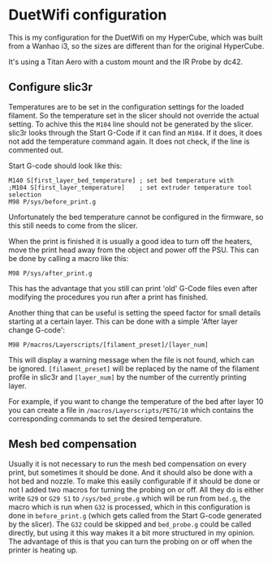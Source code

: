 # DuetWifi configuration

This is my configuration for the DuetWifi on my HyperCube, which was built from a Wanhao i3, so the sizes are different than for the original HyperCube.

It's using a Titan Aero with a custom mount and the IR Probe by dc42.

## Configure slic3r

Temperatures are to be set in the configuration settings for the loaded
filament. So the temperature set in the slicer should not override the actual
setting. To achive this the `M104` line should not be generated by the slicer.
slic3r looks through the Start G-Code if it can find an `M104`. If it does, it
does not add the temperature command again. It does not check, if the line is
commented out.

Start G-code should look like this:

```
M140 S[first_layer_bed_temperature] ; set bed temperature with
;M104 S[first_layer_temperature]    ; set extruder temperature tool selection
M98 P/sys/before_print.g
````

Unfortunately the bed temperature cannot be configured in the firmware, so this
still needs to come from the slicer.

When the print is finished it is usually a good idea to turn off the heaters,
move the print head away from the object and power off the PSU. This can be done
by calling a macro like this:

```
M98 P/sys/after_print.g
```

This has the advantage that you still can print 'old' G-Code files even after
modifying the procedures you run after a print has finished.

Another thing that can be useful is setting the speed factor for small details
starting at a certain layer. This can be done with a simple 'After layer change
G-code':

```
M98 P/macros/Layerscripts/[filament_preset]/[layer_num]
```

This will display a warning message when the file is not found, which can be
ignored. `[filament_preset]` will be replaced by the name of the filament
profile in slic3r and `[layer_num]` by the number of the currently printing
layer.

For example, if you want to change the temperature of the bed after layer 10 you
can create a file in `/macros/Layerscripts/PETG/10` which contains the
corresponding commands to set the desired temperature.

## Mesh bed compensation

Usually it is not necessary to run the mesh bed compensation on every print, but
sometimes it should be done. And it should also be done with a hot bed and
nozzle. To make this easily configurable if it should be done or not I added two
macros for turning the probing on or off. All they do is either write `G29` or
`G29 S1` to `/sys/bed_probe.g` which will be run from `bed.g`, the macro which
is run when `G32` is processed, which in this configuration is done in
`before_print.g` (which gets called from the Start G-code generated by the
slicer). The `G32` could be skipped and `bed_probe.g` could be called directly,
but using it this way makes it a bit more structured in my opinion.
The advantage of this is that you can turn the probing on or off when the
printer is heating up.
